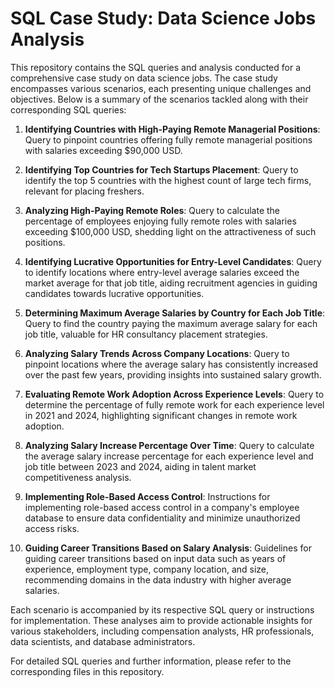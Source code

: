 # SQL Case Study: Data Science Jobs Analysis

This repository contains the SQL queries and analysis conducted for a comprehensive case study on data science jobs. The case study encompasses various scenarios, each presenting unique challenges and objectives. Below is a summary of the scenarios tackled along with their corresponding SQL queries:

1. **Identifying Countries with High-Paying Remote Managerial Positions**: Query to pinpoint countries offering fully remote managerial positions with salaries exceeding $90,000 USD.

2. **Identifying Top Countries for Tech Startups Placement**: Query to identify the top 5 countries with the highest count of large tech firms, relevant for placing freshers.

3. **Analyzing High-Paying Remote Roles**: Query to calculate the percentage of employees enjoying fully remote roles with salaries exceeding $100,000 USD, shedding light on the attractiveness of such positions.

4. **Identifying Lucrative Opportunities for Entry-Level Candidates**: Query to identify locations where entry-level average salaries exceed the market average for that job title, aiding recruitment agencies in guiding candidates towards lucrative opportunities.

5. **Determining Maximum Average Salaries by Country for Each Job Title**: Query to find the country paying the maximum average salary for each job title, valuable for HR consultancy placement strategies.

6. **Analyzing Salary Trends Across Company Locations**: Query to pinpoint locations where the average salary has consistently increased over the past few years, providing insights into sustained salary growth.

7. **Evaluating Remote Work Adoption Across Experience Levels**: Query to determine the percentage of fully remote work for each experience level in 2021 and 2024, highlighting significant changes in remote work adoption.

8. **Analyzing Salary Increase Percentage Over Time**: Query to calculate the average salary increase percentage for each experience level and job title between 2023 and 2024, aiding in talent market competitiveness analysis.

9. **Implementing Role-Based Access Control**: Instructions for implementing role-based access control in a company's employee database to ensure data confidentiality and minimize unauthorized access risks.

10. **Guiding Career Transitions Based on Salary Analysis**: Guidelines for guiding career transitions based on input data such as years of experience, employment type, company location, and size, recommending domains in the data industry with higher average salaries.

Each scenario is accompanied by its respective SQL query or instructions for implementation. These analyses aim to provide actionable insights for various stakeholders, including compensation analysts, HR professionals, data scientists, and database administrators.

For detailed SQL queries and further information, please refer to the corresponding files in this repository.
